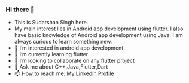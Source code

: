 ### Hi there 👋
- This is Sudarshan Singh here.
- My main interest lies in Android app development using flutter. I also have basic knowledge of Android app development using Java. I am always curious to learn something new.
- 👀 I’m interested in android app development
- 🌱 I’m currently learning flutter 
- 💞️ I’m looking to collaborate on any flutter project
- 💬 Ask me about C++,Java,Flutter,Dart
- 📫 How to reach me: [My Linkedln Profile](https://www.linkedin.com/in/sudarshan-singh-052170190/)

<!---
sudarshansingh046/sudarshansingh046 is a ✨ special ✨ repository because its `README.md` (this file) appears on your GitHub profile.
You can click the Preview link to take a look at your changes.
--->


<!--
**sudarshansingh046/sudarshansingh046** is a ✨ _special_ ✨ repository because its `README.md` (this file) appears on your GitHub profile.

Here are some ideas to get you started:

- 🔭 I’m currently working on ...
- 🌱 I’m currently learning ...
- 👯 I’m looking to collaborate on ...
- 🤔 I’m looking for help with ...
- 💬 Ask me about ...
- 📫 How to reach me: ...
- 😄 Pronouns: ...
- ⚡ Fun fact: ...
-->
